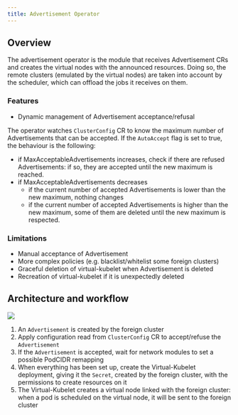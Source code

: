```yaml
---
title: Advertisement Operator
---
```


## Overview
The advertisement operator is the module that receives Advertisement CRs and creates the virtual nodes with the announced resources. 
Doing so, the remote clusters (emulated by the virtual nodes) are taken into account by the scheduler, which can offload
the jobs it receives on them.

### Features
* Dynamic management of Advertisement acceptance/refusal

The operator watches `ClusterConfig` CR to know the maximum number of Advertisements that can be accepted. 
If the `AutoAccept` flag is set to true, the behaviour is the following:
 - if MaxAcceptableAdvertisements increases, check if there are refused Advertisements: if so, they are accepted until
   the new maximum is reached.
 - if MaxAcceptableAdvertisements decreases
   - if the current number of accepted Advertisements is lower than the new maximum, nothing changes
   - if the current number of accepted Advertisements is higher than the new maximum, some of them are deleted until
     the new maximum is respected.

### Limitations
* Manual acceptance of Advertisement
* More complex policies (e.g. blacklist/whitelist some foreign clusters)
* Graceful deletion of virtual-kubelet when Advertisement is deleted
* Recreation of virtual-kubelet if it is unexpectedly deleted

## Architecture and workflow
![](/images/advertisement-protocol/controller-workflow.png)

1. An `Advertisement` is created by the foreign cluster
2. Apply configuration read from `ClusterConfig` CR to accept/refuse the `Advertisement`
3. If the `Advertisement` is accepted, wait for network modules to set a possible PodCIDR remapping
4. When everything has been set up, create the Virtual-Kubelet deployment, giving it the `Secret`, created by the foreign cluster,
   with the permissions to create resources on it
5. The Virtual-Kubelet creates a virtual node linked with the foreign cluster:
   when a pod is scheduled on the virtual node, it will be sent to the foreign cluster